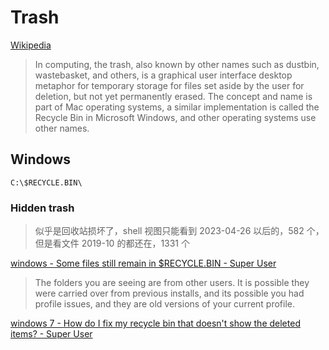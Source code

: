 # Trash
[Wikipedia](https://en.wikipedia.org/wiki/Trash_(computing))

> In computing, the trash, also known by other names such as dustbin, wastebasket, and others, is a graphical user interface desktop metaphor for temporary storage for files set aside by the user for deletion, but not yet permanently erased. The concept and name is part of Mac operating systems, a similar implementation is called the Recycle Bin in Microsoft Windows, and other operating systems use other names.

## Windows
`C:\$RECYCLE.BIN\`

### Hidden trash
> 似乎是回收站损坏了，shell 视图只能看到 2023-04-26 以后的，582 个，但是看文件 2019-10 的都还在，1331 个

[windows - Some files still remain in $RECYCLE.BIN - Super User](https://superuser.com/questions/1342463/some-files-still-remain-in-recycle-bin)
> The folders you are seeing are from other users. It is possible they were carried over from previous installs, and its possible you had profile issues, and they are old versions of your current profile.

[windows 7 - How do I fix my recycle bin that doesn't show the deleted items? - Super User](https://superuser.com/questions/145146/how-do-i-fix-my-recycle-bin-that-doesnt-show-the-deleted-items)